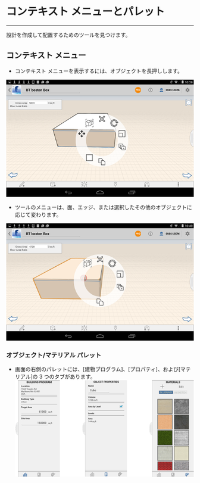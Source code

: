 

# コンテキスト メニューとパレット

---

設計を作成して配置するためのツールを見つけます。

## コンテキスト メニュー

* コンテキスト メニューを表示するには、オブジェクトを長押しします。

![](Images/GUID-888202E0-EC86-478D-9342-FAF00A490F05-low.png)

* ツールのメニューは、面、エッジ、または選択したその他のオブジェクトに応じて変わります。

![](Images/GUID-A4F2D67E-EE7E-45B1-8747-C19531A77407-low.png)

### オブジェクト/マテリアル パレット

* 画面の右側のパレットには、[建物プログラム]、[プロパティ]、および[マテリアル]の 3 つのタブがあります。![](Images/GUID-57AB508D-FA7D-4203-8635-076D93CF1866-low.png)

